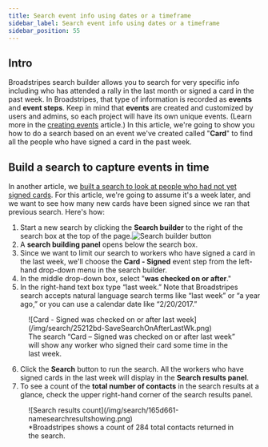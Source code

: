 ```yaml
---
title: Search event info using dates or a timeframe
sidebar_label: Search event info using dates or a timeframe
sidebar_position: 55
---
```


## Intro

Broadstripes search builder allows you to search for very specific info including who has attended a rally in the last month or signed a card in the past week. In Broadstripes, that type of information is recorded as **events** and **event steps**. Keep in mind that **events** are created and customized by users and admins, so each project will have its own unique events. (Learn more in the [creating events](https://help.broadstripes.com/help-articles/using-broadstripes/customize/create-events-to-track-goals/) article.)
In this article, we're going to show you how to do a search based on an event we've created called "**Card**" to find all the people who have signed a card in the past week.

## Build a search to capture events in time

In another article, we [built a search to look at people who had not yet signed cards](/search/search-by-event-step/). For this article, we're going to assume it's a week later, and we want to see how many new cards have been signed since we ran that previous search. Here's how:
1. Start a new search by clicking the **Search builder** to the right of the search box at the top of the page.![Search builder button](/img/search/SearchSearchBuilderButton2021-e1610573892873.png)
2. A **search building panel** opens below the search box.
3. Since we want to limit our search to workers who have signed a card in the last week, we'll choose the **Card - Signed** event step from the left-hand drop-down menu in the search builder.
4. In the middle drop-down box, select "**was checked on or after**."
5. In the right-hand text box type “last week.” Note that Broadstripes search accepts natural language search terms like “last week” or “a year ago,” or you can use a calendar date like “2/20/2017.”
<figure>
![Card - Signed was checked on or after last week](/img/search/25212bd-SaveSearchOnAfterLastWk.png)
<figcaption>The search “Card – Signed was checked on or after last week” will show any worker who signed their card some time in the last week.</figcaption>
</figure>

6. Click the **Search** button to run the search. All the workers who have signed cards in the last week will display in the **Search results panel**.
7. To see a count of the **total number of contacts** in the search results at a glance, check the upper right-hand corner of the search results panel.
<figure >
![Search results count](/img/search/165d661-namesearchresultshowing.png)
<figcaption>*Broadstripes shows a count of 284 total contacts returned in the search.</figcaption>
</figure>